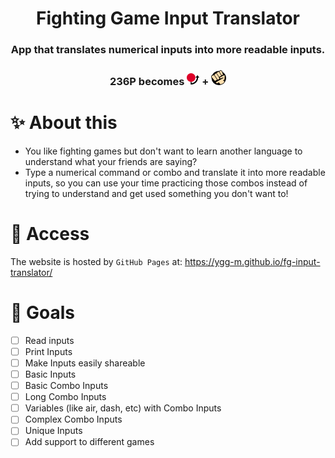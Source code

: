 <div align="center"> 
    <h1>Fighting Game Input Translator</h1>
    <h3>App that translates numerical inputs into more readable inputs.</h3>
    <h3>236P becomes <img src="./assets/img/inputs/236.png" /> + <img src="./assets/img/inputs/PunchGeneric.png" /></h3>
</div>

# ✨ About this

- You like fighting games but don't want to learn another language to understand what your friends are saying?
- Type a numerical command or combo and translate it into more readable inputs, so you can use your time practicing those combos instead of trying to understand and get used something you don't want to!

# 🚀 Access

The website is hosted by `GitHub Pages` at: https://ygg-m.github.io/fg-input-translator/

# 🎯 Goals

- [ ] Read inputs
- [ ] Print Inputs
- [ ] Make Inputs easily shareable
- [ ] Basic Inputs
- [ ] Basic Combo Inputs
- [ ] Long Combo Inputs
- [ ] Variables (like air, dash, etc) with Combo Inputs
- [ ] Complex Combo Inputs
- [ ] Unique Inputs
- [ ] Add support to different games

